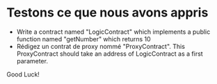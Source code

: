 # Testons ce que nous avons appris

- Write a contract named "LogicContract" which implements a public function named "getNumber" which returns 10
- Rédigez un contrat de proxy nommé "ProxyContract". This ProxyContract should take an address of LogicContract as a first parameter.

Good Luck!